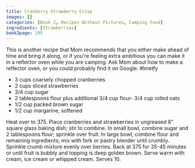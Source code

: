 ```yaml
---
title: Cranberry Strawberry Crisp
images: []
categories: [Book 2, Recipes Without Pictures, Camping Food]
ingredients: [Strawberries]
book2page: 195
---
```


This is another recipe that Mom recommends that you either make ahead of time and bring it along, or if you're feeling extra ambitious you can make it in a reflector oven while you are camping. Ask Mom about how to make a reflector oven, or you could probably find it on Google. #lmetfy 

- 3 cups coarsely chopped cranberries
- 2 cups sliced strawberries
- 3/4 cup sugar
- 2 tablespoons flour plus additional 3/4 cup flour- 3/4 cup rolled oats
- 1/2 cup packed brown sugar
- 1/2 cup margarine, softened

Heat over to 375. Place cranberries and strawberries in ungreased 8” square glass baking dish; stir to combine. In small bowl, combine sugar and 2 tablespoons flour; sprinkle over fruit. In large bowl, combine flour and remaining ingredients; mix with fork or pastry blender until crumbly. Sprinkle crumb mixture evenly over berries. Back at 375 for 35-45 minutes or until fruit is bubbly and topping is deep golden brown. Serve warm with cream, ice cream or whipped cream. Serves 10.